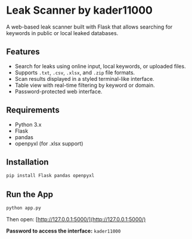 # Leak Scanner by kader11000

A web-based leak scanner built with Flask that allows searching for keywords in public or local leaked databases.

## Features

- Search for leaks using online input, local keywords, or uploaded files.
- Supports `.txt`, `.csv`, `.xlsx`, and `.zip` file formats.
- Scan results displayed in a styled terminal-like interface.
- Table view with real-time filtering by keyword or domain.
- Password-protected web interface.

## Requirements

- Python 3.x
- Flask
- pandas
- openpyxl (for .xlsx support)

## Installation

```bash
pip install Flask pandas openpyxl
```

## Run the App

```bash
python app.py
```

Then open: [http://127.0.0.1:5000/](http://127.0.0.1:5000/)

**Password to access the interface:** `kader11000`
